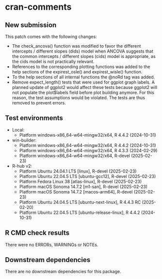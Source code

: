 cran-comments
================

<!-- cran-comments.md is generated from cran-comments.Rmd. -->

## New submission

This patch comes with the following changes:

- The check_ancova() function was modified to favor the different
  intercepts / different slopes (dids) model when ANCOVA suggests that
  the common intercepts / different slopes (cids) model is appropriate,
  as the cids model is not practically relevant.
- References to the corresponding plotting functions was added to the
  help sections of the expirest_osle() and expirest_wisle() function.
- To the help sections of all internal functions the @noRd tag was
  added.
- Remove expect_length() tests that were used for ggplot graph labels. A
  planned update of ggplot2 would affect these tests because ggplot2
  will not populate the plot\$labels field before plot building anymore.
  For this reason, the test assumptions would be violated. The tests are
  thus removed to prevent errors.

## Test environments

- Local:
  - Platform windows-x86_64-w64-mingw32/x64, R 4.4.2 (2024-10-31)
- win-builder:
  - Platform windows-x86_64-w64-mingw32/x64, R 4.4.2 (2024-10-31)
  - Platform windows-x86_64-w64-mingw32/x64, R 4.3.3 (2024-02-29)
  - Platform windows-x86_64-w64-mingw32/x64, R-devel (2025-02-23)
- R-hub v2:
  - Platform Ubuntu 24.04.1 LTS \[linux\], R-devel (2025-02-23)
  - Platform Ubuntu 22.04.5 LTS \[ubuntu-gcc12\], R-devel (2025-02-23)
  - Platform Fedora Linux 38 \[atlas-linux\], R-devel (2025-02-23)
  - Platform macOS Sonoma 14.7.2 \[m1-san\], R-devel (2025-02-23)
  - Platform macOS Sonoma 14.7.2 \[macos-arm64\], R-devel (2025-02-23)
  - Platform Ubuntu 24.04.5 LTS \[ubuntu-next-linux\], R 4.4.3 RC
    (2025-02-20)
  - Platform Ubuntu 22.04.5 LTS \[ubuntu-release-linux\], R 4.4.2
    (2024-10-31)

## R CMD check results

There were no ERRORs, WARNINGs or NOTEs.

## Downstream dependencies

There are no downstream dependencies for this package.
